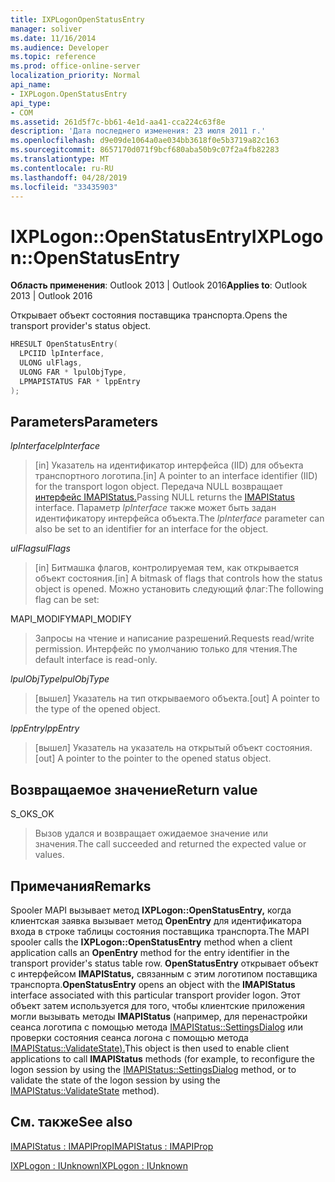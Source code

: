 ```yaml
---
title: IXPLogonOpenStatusEntry
manager: soliver
ms.date: 11/16/2014
ms.audience: Developer
ms.topic: reference
ms.prod: office-online-server
localization_priority: Normal
api_name:
- IXPLogon.OpenStatusEntry
api_type:
- COM
ms.assetid: 261d5f7c-bb61-4e1d-aa41-cca224c63f8e
description: 'Дата последнего изменения: 23 июля 2011 г.'
ms.openlocfilehash: d9e09de1064a0ae034bb3618f0e5b3719a82c163
ms.sourcegitcommit: 8657170d071f9bcf680aba50b9c07f2a4fb82283
ms.translationtype: MT
ms.contentlocale: ru-RU
ms.lasthandoff: 04/28/2019
ms.locfileid: "33435903"
---
```

# <a name="ixplogonopenstatusentry"></a><span data-ttu-id="098c2-103">IXPLogon::OpenStatusEntry</span><span class="sxs-lookup"><span data-stu-id="098c2-103">IXPLogon::OpenStatusEntry</span></span>

  
  
<span data-ttu-id="098c2-104">**Область применения**: Outlook 2013 | Outlook 2016</span><span class="sxs-lookup"><span data-stu-id="098c2-104">**Applies to**: Outlook 2013 | Outlook 2016</span></span> 
  
<span data-ttu-id="098c2-105">Открывает объект состояния поставщика транспорта.</span><span class="sxs-lookup"><span data-stu-id="098c2-105">Opens the transport provider's status object.</span></span>
  
```cpp
HRESULT OpenStatusEntry(
  LPCIID lpInterface,
  ULONG ulFlags,
  ULONG FAR * lpulObjType,
  LPMAPISTATUS FAR * lppEntry
);
```

## <a name="parameters"></a><span data-ttu-id="098c2-106">Parameters</span><span class="sxs-lookup"><span data-stu-id="098c2-106">Parameters</span></span>

 <span data-ttu-id="098c2-107">_lpInterface_</span><span class="sxs-lookup"><span data-stu-id="098c2-107">_lpInterface_</span></span>
  
> <span data-ttu-id="098c2-108">[in] Указатель на идентификатор интерфейса (IID) для объекта транспортного логотипа.</span><span class="sxs-lookup"><span data-stu-id="098c2-108">[in] A pointer to an interface identifier (IID) for the transport logon object.</span></span> <span data-ttu-id="098c2-109">Передача NULL возвращает [интерфейс IMAPIStatus.](imapistatusimapiprop.md)</span><span class="sxs-lookup"><span data-stu-id="098c2-109">Passing NULL returns the [IMAPIStatus](imapistatusimapiprop.md) interface.</span></span> <span data-ttu-id="098c2-110">Параметр  _lpInterface_ также может быть задан идентификатору интерфейса объекта.</span><span class="sxs-lookup"><span data-stu-id="098c2-110">The  _lpInterface_ parameter can also be set to an identifier for an interface for the object.</span></span> 
    
 <span data-ttu-id="098c2-111">_ulFlags_</span><span class="sxs-lookup"><span data-stu-id="098c2-111">_ulFlags_</span></span>
  
> <span data-ttu-id="098c2-112">[in] Битмашка флагов, контролируемая тем, как открывается объект состояния.</span><span class="sxs-lookup"><span data-stu-id="098c2-112">[in] A bitmask of flags that controls how the status object is opened.</span></span> <span data-ttu-id="098c2-113">Можно установить следующий флаг:</span><span class="sxs-lookup"><span data-stu-id="098c2-113">The following flag can be set:</span></span>
    
<span data-ttu-id="098c2-114">MAPI_MODIFY</span><span class="sxs-lookup"><span data-stu-id="098c2-114">MAPI_MODIFY</span></span> 
  
> <span data-ttu-id="098c2-115">Запросы на чтение и написание разрешений.</span><span class="sxs-lookup"><span data-stu-id="098c2-115">Requests read/write permission.</span></span> <span data-ttu-id="098c2-116">Интерфейс по умолчанию только для чтения.</span><span class="sxs-lookup"><span data-stu-id="098c2-116">The default interface is read-only.</span></span> 
    
 <span data-ttu-id="098c2-117">_lpulObjType_</span><span class="sxs-lookup"><span data-stu-id="098c2-117">_lpulObjType_</span></span>
  
> <span data-ttu-id="098c2-118">[вышел] Указатель на тип открываемого объекта.</span><span class="sxs-lookup"><span data-stu-id="098c2-118">[out] A pointer to the type of the opened object.</span></span>
    
 <span data-ttu-id="098c2-119">_lppEntry_</span><span class="sxs-lookup"><span data-stu-id="098c2-119">_lppEntry_</span></span>
  
> <span data-ttu-id="098c2-120">[вышел] Указатель на указатель на открытый объект состояния.</span><span class="sxs-lookup"><span data-stu-id="098c2-120">[out] A pointer to the pointer to the opened status object.</span></span>
    
## <a name="return-value"></a><span data-ttu-id="098c2-121">Возвращаемое значение</span><span class="sxs-lookup"><span data-stu-id="098c2-121">Return value</span></span>

<span data-ttu-id="098c2-122">S_OK</span><span class="sxs-lookup"><span data-stu-id="098c2-122">S_OK</span></span> 
  
> <span data-ttu-id="098c2-123">Вызов удался и возвращает ожидаемое значение или значения.</span><span class="sxs-lookup"><span data-stu-id="098c2-123">The call succeeded and returned the expected value or values.</span></span>
    
## <a name="remarks"></a><span data-ttu-id="098c2-124">Примечания</span><span class="sxs-lookup"><span data-stu-id="098c2-124">Remarks</span></span>

<span data-ttu-id="098c2-125">Spooler MAPI вызывает метод **IXPLogon::OpenStatusEntry,** когда клиентская заявка вызывает метод **OpenEntry** для идентификатора входа в строке таблицы состояния поставщика транспорта.</span><span class="sxs-lookup"><span data-stu-id="098c2-125">The MAPI spooler calls the **IXPLogon::OpenStatusEntry** method when a client application calls an **OpenEntry** method for the entry identifier in the transport provider's status table row.</span></span> <span data-ttu-id="098c2-126">**OpenStatusEntry** открывает объект с интерфейсом **IMAPIStatus,** связанным с этим логотипом поставщика транспорта.</span><span class="sxs-lookup"><span data-stu-id="098c2-126">**OpenStatusEntry** opens an object with the **IMAPIStatus** interface associated with this particular transport provider logon.</span></span> <span data-ttu-id="098c2-127">Этот объект затем используется для того, чтобы клиентские приложения могли вызывать методы **IMAPIStatus** (например, для перенастройки сеанса логотипа с помощью метода [IMAPIStatus::SettingsDialog](imapistatus-settingsdialog.md) или проверки состояния сеанса логона с помощью метода [IMAPIStatus::ValidateState).](imapistatus-validatestate.md)</span><span class="sxs-lookup"><span data-stu-id="098c2-127">This object is then used to enable client applications to call **IMAPIStatus** methods (for example, to reconfigure the logon session by using the [IMAPIStatus::SettingsDialog](imapistatus-settingsdialog.md) method, or to validate the state of the logon session by using the [IMAPIStatus::ValidateState](imapistatus-validatestate.md) method).</span></span> 
  
## <a name="see-also"></a><span data-ttu-id="098c2-128">См. также</span><span class="sxs-lookup"><span data-stu-id="098c2-128">See also</span></span>



[<span data-ttu-id="098c2-129">IMAPIStatus : IMAPIProp</span><span class="sxs-lookup"><span data-stu-id="098c2-129">IMAPIStatus : IMAPIProp</span></span>](imapistatusimapiprop.md)
  
[<span data-ttu-id="098c2-130">IXPLogon : IUnknown</span><span class="sxs-lookup"><span data-stu-id="098c2-130">IXPLogon : IUnknown</span></span>](ixplogoniunknown.md)

